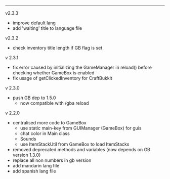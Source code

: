 


-----------------------------------------------------------------------------
v2.3.3
- improve default lang
- add 'waiting' title to language file


v2.3.2
- check inventory title length if GB flag is set


v 2.3.1
- fix error caused by initializing the GameManager in reload() before checking whether GameBox is enabled
- fix usage of getClickedInventory for CraftBukkit


v 2.3.0
- push GB dep to 1.5.0
  - now compatible with /gba reload


v 2.2.0
- centralised more code to GameBox
  - use static main-key from GUIManager (GameBox) for guis
  - chat color in Main class
  - Sounds
  - use ItemStackUtil from GameBox to load ItemStacks
- removed deprecated methods and variables (now depends on GB version 1.3.0)
- replace all non numbers in gb version
- add mandarin lang file
- add spanish lang file
